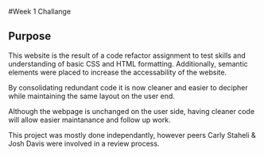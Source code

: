 #Week 1 Challange

## Purpose

This website is the result of a code refactor assignment to test skills and understanding of basic CSS and HTML formatting.
Additionally, semantic elements were placed to increase the accessability of the website.

By consolidating redundant code it is now cleaner and easier to decipher while maintaining the same layout on the user end.

Although the webpage is unchanged on the user side, having cleaner code will allow easier maintanance and follow up work.

This project was mostly done independantly, however peers Carly Staheli & Josh Davis were involved in a review process.
